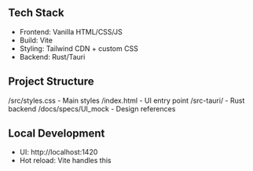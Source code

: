 ## Tech Stack
- Frontend: Vanilla HTML/CSS/JS
- Build: Vite
- Styling: Tailwind CDN + custom CSS
- Backend: Rust/Tauri

## Project Structure
/src/styles.css     - Main styles
/index.html         - UI entry point
/src-tauri/         - Rust backend
/docs/specs/UI_mock - Design references

## Local Development
- UI: http://localhost:1420
- Hot reload: Vite handles this